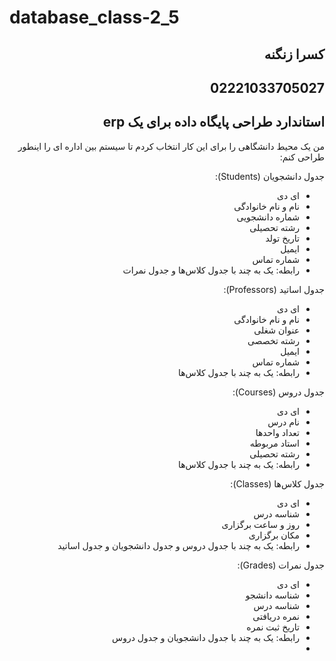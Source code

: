 # database_class-2_5
<h2 dir="rtl">کسرا زنگنه</h2>
<h2 dir="rtl"> 02221033705027 </h2>
<h2 dir="rtl"> استاندارد طراحی پایگاه داده برای یک erp </h2>

<div dir="rtl">
  من یک محیط دانشگاهی را برای این کار انتخاب کردم تا سیستم بین اداره ای را اینطور طراحی کنم:

  
 جدول دانشجویان (Students):
   - ای دی
   - نام و نام خانوادگی
   - شماره دانشجویی
   - رشته تحصیلی
   - تاریخ تولد
   - ایمیل
   - شماره تماس
   - رابطه: یک به چند با جدول کلاس‌ها و جدول نمرات

 جدول اساتید (Professors):
   - ای دی
   - نام و نام خانوادگی
   - عنوان شغلی
   - رشته تخصصی
   - ایمیل
   - شماره تماس
   - رابطه: یک به چند با جدول کلاس‌ها 

 جدول دروس (Courses):
   - ای دی
   - نام درس
   - تعداد واحدها
   - استاد مربوطه
   - رشته تحصیلی
   - رابطه: یک به چند با جدول کلاس‌ها

 جدول کلاس‌ها (Classes):
   - ای دی
   - شناسه درس
   - روز و ساعت برگزاری
   - مکان برگزاری
   - رابطه: یک به چند با جدول دروس و جدول دانشجویان و جدول اساتید

 جدول نمرات (Grades):
   - ای دی
   - شناسه دانشجو
   - شناسه درس
   - نمره دریافتی
   - تاریخ ثبت نمره
   - رابطه: یک به چند با جدول دانشجویان و جدول دروس
   - </div>
